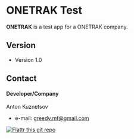ONETRAK Test 
======
**ONETRAK** is a test app for a ONETRAK company.


## Version 
* Version 1.0

## Contact
#### Developer/Company
Anton Kuznetsov
* e-mail: greedy.mf@gmail.com

[![Flattr this git repo](http://api.flattr.com/button/flattr-badge-large.png)](https://flattr.com/submit/auto?user_id=username&url=https://github.com/username/sw-name&title=sw-name&language=&tags=github&category=software) 
